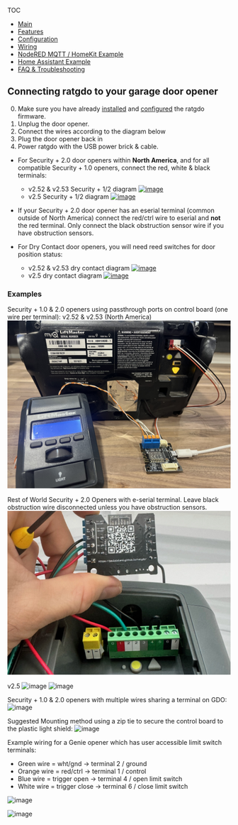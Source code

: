 TOC
* [Main](index.md)
* [Features](01_features.md)
* [Configuration](02_configuration.md)
* [Wiring](03_wiring.md)
* [NodeRED MQTT / HomeKit Example](04_nodered_example.md)
* [Home Assistant Example](05_homeassistant_example.md)
* [FAQ & Troubleshooting](09_faq.md)


## Connecting ratgdo to your garage door opener
0. Make sure you have already [installed](flash.html) and [configured](02_configuration.md) the ratgdo firmware.
1. Unplug the door opener.
1. Connect the wires according to the diagram below
1. Plug the door opener back in
1. Power ratgdo with the USB power brick & cable.

* For Security + 2.0 door openers within **North America**, and for all compatible Security + 1.0 openers, connect the red, white & black terminals:
	* v2.52 &amp; v2.53 Security + 1/2 diagram <a href="https://user-images.githubusercontent.com/4663918/288449523-9ddf3da2-9eac-4be0-beed-11867dc8d446.png">![image](https://user-images.githubusercontent.com/4663918/288449523-9ddf3da2-9eac-4be0-beed-11867dc8d446.png)</a>
	* v2.5  Security + 1/2 diagram <a href="https://user-images.githubusercontent.com/4663918/276749741-fe82ea10-e8f4-41d6-872f-55eec88d2aab.png">![image](https://user-images.githubusercontent.com/4663918/276749741-fe82ea10-e8f4-41d6-872f-55eec88d2aab.png)</a>
* If your Security + 2.0 door opener has an eserial terminal (common outside of North America) connect the red/ctrl wire to eserial and **not** the red terminal. Only connect the black obstruction sensor wire if you have obstruction sensors.

* For Dry Contact door openers, you will need reed switches for door position status:
	* v2.52 &amp; v2.53 dry contact diagram <a href="https://user-images.githubusercontent.com/4663918/288450016-0caa5d03-325a-4c89-a144-a145ac907dfa.png">![image](https://user-images.githubusercontent.com/4663918/288450016-0caa5d03-325a-4c89-a144-a145ac907dfa.png)</a>
	* v2.5 dry contact diagram <a href="https://user-images.githubusercontent.com/4663918/277838851-e338c3bf-4eda-447a-9e79-737aa1a622a0.png">![image](https://user-images.githubusercontent.com/4663918/277838851-e338c3bf-4eda-447a-9e79-737aa1a622a0.png)</a>


### Examples

Security + 1.0 & 2.0 openers using passthrough ports on control board (one wire per terminal):
v2.52 &amp; v2.53 (North America)
![image](images/sec2.0-wiring.jpg)

Rest of World Security + 2.0 Openers with e-serial terminal. Leave black obstruction wire disconnected unless you have obstruction sensors.
![image](images/sec2.0-row-wiring.jpg)

v2.5
![image](https://user-images.githubusercontent.com/4663918/278091586-63ff87f9-f67b-49a5-bc8a-c3c8a5bdab73.jpeg)
![image](https://user-images.githubusercontent.com/4663918/278091772-464265aa-a377-4ef8-b5d9-5b4bfb77d189.jpeg)

Security + 1.0 & 2.0 openers with multiple wires sharing a terminal on GDO:
![image](https://user-images.githubusercontent.com/4663918/278091799-a520915d-c475-4ac9-8b06-f9fca015f0c2.jpeg)

Suggested Mounting method using a zip tie to secure the control board to the plastic light shield:
![image](https://user-images.githubusercontent.com/4663918/278091821-02f85f5f-ebda-4603-9ee5-bd998bf8e7ee.jpeg)


Example wiring for a Genie opener which has user accessible limit switch terminals:

* Green wire = wht/gnd -> terminal 2 / ground
* Orange wire = red/ctrl -> terminal 1 / control
* Blue wire = trigger open -> terminal 4 / open limit switch
* White wire = trigger close -> terminal 6 / close limit switch

![image](https://user-images.githubusercontent.com/4663918/278091841-2c0b9a98-649f-43c7-8506-f76a528d6972.jpeg)

![image](https://user-images.githubusercontent.com/4663918/278091855-f231ff4d-575b-4ab6-9263-7d590645e7f5.jpeg)